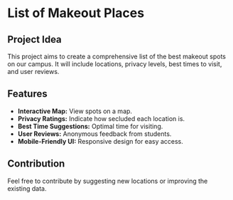 # List of Makeout Places

## Project Idea
This project aims to create a comprehensive list of the best makeout spots on our campus. It will include locations, privacy levels, best times to visit, and user reviews.

## Features
- **Interactive Map:** View spots on a map.
- **Privacy Ratings:** Indicate how secluded each location is.
- **Best Time Suggestions:** Optimal time for visiting.
- **User Reviews:** Anonymous feedback from students.
- **Mobile-Friendly UI:** Responsive design for easy access.

## Contribution
Feel free to contribute by suggesting new locations or improving the existing data.
